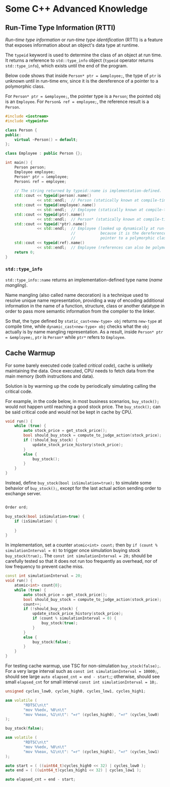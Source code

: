 # Some C++ Advanced Knowledge

## Run-Time Type Information (RTTI)

*Run-time type information* or *run-time type identification* (RTTI) is a feature that exposes information about an object's data type at runtime. 

The `typeid` keyword is used to determine the class of an object at run time. 
It returns a reference to `std::type_info` object (`typeid` operator returns `std::type_info`), which exists until the end of the program.

Below code shows that inside `Person* ptr = &employee;`, the type of `ptr` is unknown until in run-time env, since it is the dereference of a pointer to a polymorphic class.

For `Person* ptr = &employee;`, the pointer type is a `Person`; the pointed obj is an `Employee`. For `Person& ref = employee;`, the reference result is a `Person`.

```cpp
#include <iostream>
#include <typeinfo>

class Person {
public:
    virtual ~Person() = default;
};

class Employee : public Person {};

int main() {
    Person person;
    Employee employee;
    Person* ptr = &employee;
    Person& ref = employee;
    
    // The string returned by typeid::name is implementation-defined.
    std::cout << typeid(person).name()
              << std::endl;  // Person (statically known at compile-time).
    std::cout << typeid(employee).name()
              << std::endl;  // Employee (statically known at compile-time).
    std::cout << typeid(ptr).name()
              << std::endl;  // Person* (statically known at compile-time).
    std::cout << typeid(*ptr).name()
              << std::endl;  // Employee (looked up dynamically at run-time
                             //           because it is the dereference of a
                             //           pointer to a polymorphic class).
    std::cout << typeid(ref).name()
              << std::endl;  // Employee (references can also be polymorphic)
    return 0;
}
```

### `std::type_info`

`std::type_info::name` returns an implementation-defined type name (*name mangling*).

Name mangling (also called name decoration) is a technique used to resolve unique name representation, providing a way of encoding additional information in the name of a function, structure, class or another datatype in order to pass more semantic information from the compiler to the linker.

So that, the type defined by `static_cast<new-type> obj` returns `new-type` at compile time, while `dynamic_cast<new-type> obj` checks what the `obj` actually is by name mangling representation. As a result,  inside `Person* ptr = &employee;`, `ptr` is `Person*` while `ptr*` refers to `Employee`.

## Cache Warmup

For some barely executed code (called *critical code*), cache is unlikely maintaining the data.
Once executed, CPU needs to fetch data from the main memory (both instructions and data).

Solution is by warming up the code by periodically simulating calling the critical code.

For example, in the code below, in most business scenarios, `buy_stock();` would not happen until reaching a good stock price.
The `buy_stock();` can be said critical code and would not be kept in cache by CPU.
```cpp
void run() {
    while (true) {
        auto stock_price = get_stock_price();
        bool should_buy_stock = compute_to_judge_action(stock_price);
        if (!should_buy_stock) {
            update_stock_price_history(stock_price);
        }
        else {
            buy_stock();
        }
    }
}
```

Instead, define `buy_stock(bool isSimulation=true);` to simulate some behavior of `buy_stock();`, except for the last actual action sending order to exchange server.

```cpp

Order ord;

buy_stock(bool isSimulation=true) {
    if (isSimulation) {
        
    }
}
```

In implementation, set a counter `atomic<int> count;` then by `if (count % simulationInterval = 0)` to trigger once simulation buying stock `buy_stock(true);`.
The `const int simulationInterval = 20;` should be carefully tested so that it does not run too frequently as overhead, nor of low frequency to prevent cache miss.


```cpp
const int simulationInterval = 20;
void run() {
    atomic<int> count{0};
    while (true) {
        auto stock_price = get_stock_price();
        bool should_buy_stock = compute_to_judge_action(stock_price);
        count++;
        if (!should_buy_stock) {
            update_stock_price_history(stock_price);
            if (count % simulationInterval = 0) {
                buy_stock(true);
            }
        }
        else {
            buy_stock(false);
        }
    }
}
```

For testing cache warmup, use TSC for non-simulation `buy_stock(false);`.
For a very large interval such as `const int simulationInterval = 10000;`, should see large `auto elapsed_cnt = end - start;`; otherwise, should see small `elapsed_cnt` for small interval `const int simulationInterval = 10;`.

```cpp
unsigned cycles_low0, cycles_high0, cycles_low1, cycles_high1;

asm volatile (
        "RDTSC\n\t"
        "mov %%edx, %0\n\t"
        "mov %%eax, %1\n\t": "=r" (cycles_high0), "=r" (cycles_low0)
);

buy_stock(false);

asm volatile (
        "RDTSC\n\t"
        "mov %%edx, %0\n\t"
        "mov %%eax, %1\n\t": "=r" (cycles_high1), "=r" (cycles_low1)
);

auto start = ( ((uint64_t)cycles_high0 << 32) | cycles_low0 );
auto end = ( ((uint64_t)cycles_high1 << 32) | cycles_low1 );

auto elapsed_cnt = end - start;
```